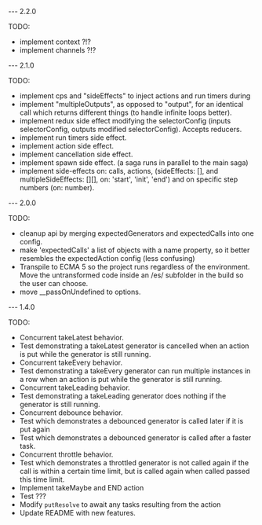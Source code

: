 --- 2.2.0

TODO:
- implement context ?!?
- implement channels ?!?

--- 2.1.0

TODO:
- implement cps and "sideEffects" to inject actions and run timers during
- implement "multipleOutputs", as opposed to "output", for an identical call which returns different things (to handle infinite loops better).
- implement redux side effect modifying the selectorConfig (inputs selectorConfig, outputs modified selectorConfig). Accepts reducers.
- implement run timers side effect.
- implement action side effect.
- implement cancellation side effect.
- implement spawn side effect. (a saga runs in parallel to the main saga)
- implement side-effects on: calls, actions, (sideEffects: [], and multipleSideEffects: [][], on: 'start', 'init', 'end') and on specific step numbers (on: number).

--- 2.0.0

TODO:
- cleanup api by merging expectedGenerators and expectedCalls into one config.
- make 'expectedCalls' a list of objects with a name property, so it better resembles the expectedAction config (less confusing)
- Transpile to ECMA 5 so the project runs regardless of the environment. Move the untransformed code inside an /es/ subfolder in the build so the user can choose.
- move __passOnUndefined to options.

--- 1.4.0

TODO:
- Concurrent takeLatest behavior.
- Test demonstrating a takeLatest generator is cancelled when an action is put while the generator is still running.
- Concurrent takeEvery behavior.
- Test demonstrating a takeEvery generator can run multiple instances in a row when an action is put while the generator is still running.
- Concurrent takeLeading behavior.
- Test demonstrating a takeLeading generator does nothing if the generator is still running.
- Concurrent debounce behavior.
- Test which demonstrates a debounced generator is called later if it is put again
- Test which demonstrates a debounced generator is called after a faster task.
- Concurrent throttle behavior.
- Test which demonstrates a throttled generator is not called again if the call is within a certain time limit, but is called again when called passed this time limit.
- Implement takeMaybe and END action
- Test ???
- Modify `putResolve` to await any tasks resulting from the action
- Update README with new features.
